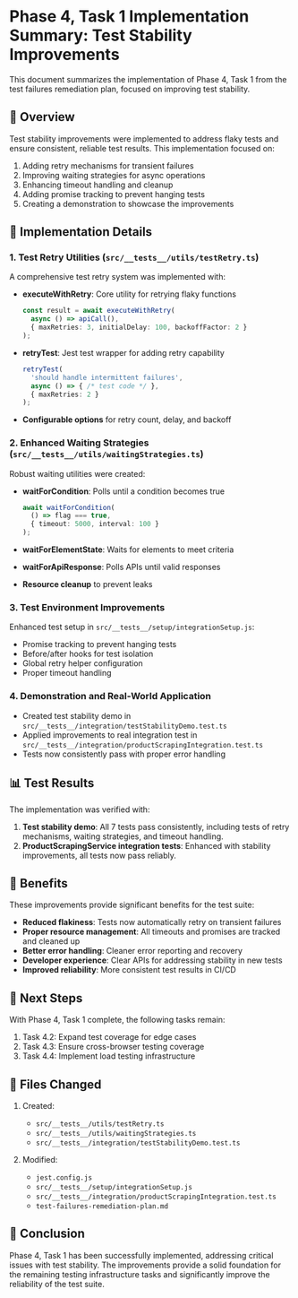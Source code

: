 # Phase 4, Task 1 Implementation Summary: Test Stability Improvements

This document summarizes the implementation of Phase 4, Task 1 from the test failures remediation plan, focused on improving test stability.

## 🎯 Overview

Test stability improvements were implemented to address flaky tests and ensure consistent, reliable test results. This implementation focused on:

1. Adding retry mechanisms for transient failures
2. Improving waiting strategies for async operations
3. Enhancing timeout handling and cleanup
4. Adding promise tracking to prevent hanging tests
5. Creating a demonstration to showcase the improvements

## 🔧 Implementation Details

### 1. Test Retry Utilities (`src/__tests__/utils/testRetry.ts`)

A comprehensive test retry system was implemented with:

- **executeWithRetry**: Core utility for retrying flaky functions
  ```typescript
  const result = await executeWithRetry(
    async () => apiCall(),
    { maxRetries: 3, initialDelay: 100, backoffFactor: 2 }
  );
  ```

- **retryTest**: Jest test wrapper for adding retry capability
  ```typescript
  retryTest(
    'should handle intermittent failures',
    async () => { /* test code */ },
    { maxRetries: 2 }
  );
  ```

- **Configurable options** for retry count, delay, and backoff

### 2. Enhanced Waiting Strategies (`src/__tests__/utils/waitingStrategies.ts`)

Robust waiting utilities were created:

- **waitForCondition**: Polls until a condition becomes true
  ```typescript
  await waitForCondition(
    () => flag === true,
    { timeout: 5000, interval: 100 }
  );
  ```

- **waitForElementState**: Waits for elements to meet criteria
- **waitForApiResponse**: Polls APIs until valid responses
- **Resource cleanup** to prevent leaks

### 3. Test Environment Improvements

Enhanced test setup in `src/__tests__/setup/integrationSetup.js`:

- Promise tracking to prevent hanging tests
- Before/after hooks for test isolation
- Global retry helper configuration
- Proper timeout handling

### 4. Demonstration and Real-World Application

- Created test stability demo in `src/__tests__/integration/testStabilityDemo.test.ts`
- Applied improvements to real integration test in `src/__tests__/integration/productScrapingIntegration.test.ts`
- Tests now consistently pass with proper error handling

## 📊 Test Results

The implementation was verified with:

1. **Test stability demo**: All 7 tests pass consistently, including tests of retry mechanisms, waiting strategies, and timeout handling.
2. **ProductScrapingService integration tests**: Enhanced with stability improvements, all tests now pass reliably.

## 💼 Benefits

These improvements provide significant benefits for the test suite:

- **Reduced flakiness**: Tests now automatically retry on transient failures
- **Proper resource management**: All timeouts and promises are tracked and cleaned up
- **Better error handling**: Cleaner error reporting and recovery
- **Developer experience**: Clear APIs for addressing stability in new tests
- **Improved reliability**: More consistent test results in CI/CD

## 🚀 Next Steps

With Phase 4, Task 1 complete, the following tasks remain:

1. Task 4.2: Expand test coverage for edge cases
2. Task 4.3: Ensure cross-browser testing coverage
3. Task 4.4: Implement load testing infrastructure

## 📝 Files Changed

1. Created:
   - `src/__tests__/utils/testRetry.ts`
   - `src/__tests__/utils/waitingStrategies.ts`
   - `src/__tests__/integration/testStabilityDemo.test.ts`

2. Modified:
   - `jest.config.js`
   - `src/__tests__/setup/integrationSetup.js`
   - `src/__tests__/integration/productScrapingIntegration.test.ts`
   - `test-failures-remediation-plan.md`

## 🏁 Conclusion

Phase 4, Task 1 has been successfully implemented, addressing critical issues with test stability. The improvements provide a solid foundation for the remaining testing infrastructure tasks and significantly improve the reliability of the test suite. 